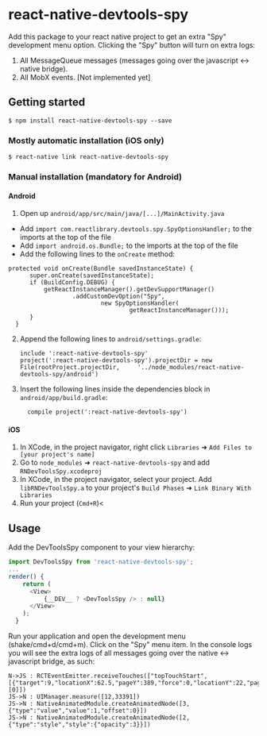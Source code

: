 
# react-native-devtools-spy

Add this package to your react native project to get an extra "Spy" development menu option.
Clicking the "Spy" button will turn on extra logs:
1. All MessageQueue messages (messages going over the javascript <-> native bridge).
2. All MobX events. [Not implemented yet]

## Getting started

`$ npm install react-native-devtools-spy --save`

### Mostly automatic installation (iOS only)

`$ react-native link react-native-devtools-spy`

### Manual installation (mandatory for Android)

#### Android

1. Open up `android/app/src/main/java/[...]/MainActivity.java`
  - Add `import com.reactlibrary.devtools.spy.SpyOptionsHandler;` to the imports at the top of the file
  - Add `import android.os.Bundle;` to the imports at the top of the file
  - Add the following lines to the `onCreate` method:
  ```
  protected void onCreate(Bundle savedInstanceState) {
        super.onCreate(savedInstanceState);
        if (BuildConfig.DEBUG) {
            getReactInstanceManager().getDevSupportManager()
                    .addCustomDevOption("Spy",
                            new SpyOptionsHandler(
                                    getReactInstanceManager()));
        }
    } 
  ```
    
2. Append the following lines to `android/settings.gradle`:
  	```
  	include ':react-native-devtools-spy'
  	project(':react-native-devtools-spy').projectDir = new File(rootProject.projectDir, 	'../node_modules/react-native-devtools-spy/android')
  	```
3. Insert the following lines inside the dependencies block in `android/app/build.gradle`:
  	```
      compile project(':react-native-devtools-spy')
  	```

#### iOS

1. In XCode, in the project navigator, right click `Libraries` ➜ `Add Files to [your project's name]`
2. Go to `node_modules` ➜ `react-native-devtools-spy` and add `RNDevToolsSpy.xcodeproj`
3. In XCode, in the project navigator, select your project. Add `libRNDevToolsSpy.a` to your project's `Build Phases` ➜ `Link Binary With Libraries`
4. Run your project (`Cmd+R`)<

## Usage
Add the DevToolsSpy component to your view hierarchy:
```javascript
import DevToolsSpy from 'react-native-devtools-spy';
...
render() {
    return (
      <View>
          {__DEV__ ? <DevToolsSpy /> : null}
      </View>
    );
  }
```
Run your application and open the development menu (shake/cmd+d/cmd+m).
Click on the "Spy" menu item.
In the console logs you will see the extra logs of all messages going over the native <-> javascript bridge, as such:
```
N->JS : RCTEventEmitter.receiveTouches(["topTouchStart",[{"target":9,"locationX":62.5,"pageY":389,"force":0,"locationY":22,"pageX":197,"identifier":1,"timestamp":190140621.128411}],[0]])
JS->N : UIManager.measure([12,33391])
JS->N : NativeAnimatedModule.createAnimatedNode([3,{"type":"value","value":1,"offset":0}])
JS->N : NativeAnimatedModule.createAnimatedNode([2,{"type":"style","style":{"opacity":3}}])
```

